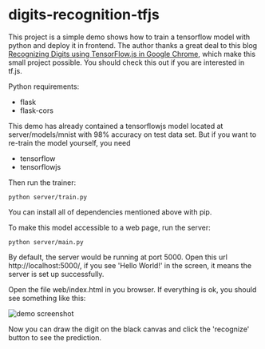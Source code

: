 # digits-recognition-tfjs

This project is a simple demo shows how to train a tensorflow model with python and deploy it in frontend. The author thanks a great deal to this blog [Recognizing Digits using TensorFlow.js in Google Chrome](https://gogul09.github.io/software/digit-recognizer-tf-js), which make this small project possible. You should check this out if you are interested in tf.js.

Python requirements:
* flask
* flask-cors

This demo has already contained a tensorflowjs model located at server/models/mnist with 98% accuracy on test data set. But if you want to re-train the model yourself, you need
* tensorflow
* tensorflowjs

Then run the trainer:
```
python server/train.py
```

You can install all of dependencies mentioned above with pip.

To make this model accessible to a web page, run the server:
```
python server/main.py
```

By default, the server would be running at port 5000. Open this url http://localhost:5000/, if you see 'Hello World!' in the screen, it means the server is set up successfully.

Open the file web/index.html in you browser. If everything is ok, you should see something like this:

![demo screenshot](https://i.imgur.com/fRu7WzV.png)

Now you can draw the digit on the black canvas and click the 'recognize' button to see the prediction.
